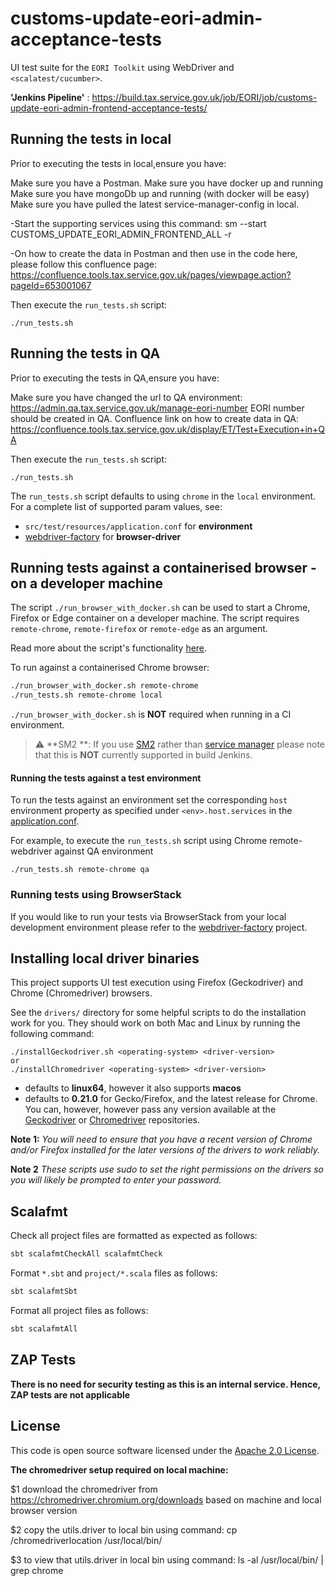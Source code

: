

# customs-update-eori-admin-acceptance-tests
UI test suite for the `EORI Toolkit` using WebDriver and `<scalatest/cucumber>`.  

**'Jenkins Pipeline'** : 
 https://build.tax.service.gov.uk/job/EORI/job/customs-update-eori-admin-frontend-acceptance-tests/

## Running the tests in local

Prior to executing the tests in local,ensure you have:

Make sure you have a Postman.
Make sure you have docker up and running
Make sure you have mongoDb up and running (with docker will be easy)
Make sure you have pulled the latest service-manager-config in local.

-Start the supporting services using this command:
  sm --start CUSTOMS_UPDATE_EORI_ADMIN_FRONTEND_ALL -r

-On how to create the data in Postman and then use in the code here, please follow this confluence page:
  https://confluence.tools.tax.service.gov.uk/pages/viewpage.action?pageId=653001067

Then execute the `run_tests.sh` script:

    ./run_tests.sh 

## Running the tests in QA

Prior to executing the tests in QA,ensure you have:

Make sure you have changed the url to QA environment: https://admin.qa.tax.service.gov.uk/manage-eori-number
EORI number should be created in QA. Confluence link on how to create data in QA:
  https://confluence.tools.tax.service.gov.uk/display/ET/Test+Execution+in+QA

Then execute the `run_tests.sh` script:

    ./run_tests.sh 




The `run_tests.sh` script defaults to using `chrome` in the `local` environment.  For a complete list of supported param values, see:
 - `src/test/resources/application.conf` for **environment** 
 - [webdriver-factory](https://github.com/hmrc/webdriver-factory#2-instantiating-a-browser-with-default-options) for **browser-driver**

## Running tests against a containerised browser - on a developer machine

The script `./run_browser_with_docker.sh` can be used to start a Chrome, Firefox or Edge container on a developer machine. 
The script requires `remote-chrome`, `remote-firefox` or `remote-edge` as an argument.

Read more about the script's functionality [here](run_browser_with_docker.sh).

To run against a containerised Chrome browser:

```bash
./run_browser_with_docker.sh remote-chrome 
./run_tests.sh remote-chrome local
```

`./run_browser_with_docker.sh` is **NOT** required when running in a CI environment. 

> :warning: **SM2 **: If you use [SM2](https://github.com/hmrc/sm2) rather than [service manager](https://github.com/hmrc/service-manager) please note that this is **NOT** currently supported in build Jenkins.

#### Running the tests against a test environment

To run the tests against an environment set the corresponding `host` environment property as specified under
 `<env>.host.services` in the [application.conf](/src/test/resources/application.conf). 

For example, to execute the `run_tests.sh` script using Chrome remote-webdriver against QA environment 

    ./run_tests.sh remote-chrome qa


### Running tests using BrowserStack
If you would like to run your tests via BrowserStack from your local development environment please refer to the [webdriver-factory](https://github.com/hmrc/webdriver-factory/blob/main/README.md/#user-content-running-tests-using-browser-stack) project.

## Installing local driver binaries

This project supports UI test execution using Firefox (Geckodriver) and Chrome (Chromedriver) browsers. 

See the `drivers/` directory for some helpful scripts to do the installation work for you.  They should work on both Mac and Linux by running the following command:

    ./installGeckodriver.sh <operating-system> <driver-version>
    or
    ./installChromedriver <operating-system> <driver-version>

- *<operating-system>* defaults to **linux64**, however it also supports **macos**
- *<driver-version>* defaults to **0.21.0** for Gecko/Firefox, and the latest release for Chrome.  You can, however, however pass any version available at the [Geckodriver](https://github.com/mozilla/geckodriver/tags) or [Chromedriver](http://chromedriver.storage.googleapis.com/) repositories.

**Note 1:** *You will need to ensure that you have a recent version of Chrome and/or Firefox installed for the later versions of the drivers to work reliably.*

**Note 2** *These scripts use sudo to set the right permissions on the drivers so you will likely be prompted to enter your password.*

## Scalafmt

Check all project files are formatted as expected as follows:

```bash
sbt scalafmtCheckAll scalafmtCheck
```

Format `*.sbt` and `project/*.scala` files as follows:

```bash
sbt scalafmtSbt
```

Format all project files as follows:

```bash
sbt scalafmtAll
```

## ZAP Tests

**There is no need for security testing as this is an internal service. Hence, ZAP tests are not applicable**

## License

This code is open source software licensed under the [Apache 2.0 License]("http://www.apache.org/licenses/LICENSE-2.0.html").


**The chromedriver setup required on local machine:**

$1 download the chromedriver from https://chromedriver.chromium.org/downloads based on machine and local browser version


$2 copy the utils.driver to local bin using command: cp /chromedriverlocation /usr/local/bin/


$3 to view that utils.driver in local bin using command: ls -al /usr/local/bin/ | grep chrome

